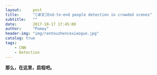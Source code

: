 ```yaml
---
layout:     post
title:      "[译文]End-to-end people detection in crowded scenes"
subtitle:   ""
date:       2017-10-17 17:45:00
author:     "Pumay"
header-img: "img/rentouzhencexiaoguo.jpg"
catalog: true
tags:
    - CNN
    - Detection
---
```




**那么，在这里，启程吧。**
